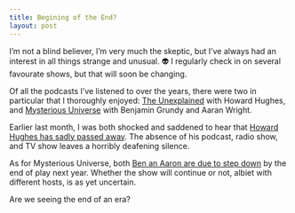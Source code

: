 ```yaml
---
title: Begining of the End?
layout: post
---
```




I’m not a blind believer, I’m very much the skeptic, but I’ve always had an interest in all things strange and unusual. 👽 I regularly check in on several favourate shows, but that will soon be changing.

Of all the podcasts I’ve listened to over the years, there were two in particular that I thoroughly enjoyed: [The Unexplained](https://theunexplained.tv/) with Howard Hughes, and [Mysterious Universe](https://mysteriousuniverse.org/) with Benjamin Grundy and Aaran Wright.

Earlier last month, I was both shocked and saddened to hear that [Howard Hughes has sadly passed away](https://theunexplained.tv/episodes/an-important-update-about-howard-november-2024). The absence of his podcast, radio show, and TV show leaves a horribly deafening silence.

As for Mysterious Universe, both [Ben an Aaron are due to step down](https://mysteriousuniverse.org/listen) by the end of play next year. Whether the show will continue or not, albiet with different hosts, is as yet uncertain.

Are we seeing the end of an era?

